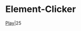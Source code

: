 # Element-Clicker

[Play](https://orteil.dashnet.org/igm/?g=https://raw.githubusercontent.com/G-Raffiti/Element-Clicker/master/game.txt)|25
